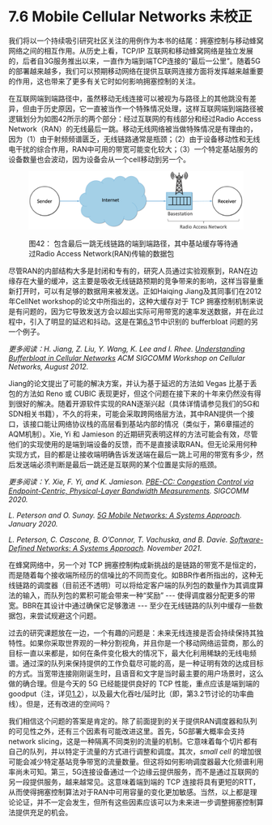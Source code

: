 # 7.6 Mobile Cellular Networks 未校正

我们将以一个持续吸引研究社区关注的用例作为本书的结尾：拥塞控制与移动蜂窝网络之间的相互作用。从历史上看，TCP/IP 互联网和移动蜂窝网络是独立发展的，后者自3G服务推出以来，一直作为端到端TCP连接的“最后一公里”。随着5G的部署越来越多，我们可以预期移动网络在提供互联网连接方面将发挥越来越重要的作用，这也带来了更多有关它时如何影响拥塞控制的关注。

在互联网端到端路径中，虽然移动无线连接可以被视为与路径上的其他跳没有差异，但由于历史原因，它一直被当作一个特殊情况处理，这样互联网端到端路径被逻辑划分为如图42所示的两个部分：经过互联网的有线部分和经过Radio Access Network（RAN）的无线最后一跳。移动无线网络被当做特殊情况是有理由的，因为（1）由于射频频谱匮乏，无线链路通常是瓶颈；（2）由于设备移动性和无线电干扰的综合作用，RAN中可用的带宽可能变化较大；（3）一个特定基站服务的设备数量也会波动，因为设备会从一个cell移动到另一个。

<figure><img src="../.gitbook/assets/image.png" alt=""><figcaption><p>图42： 包含最后一跳无线链路的端到端路径，其中基站缓存等待通过Radio Access Network(RAN)传输的数据包</p></figcaption></figure>

尽管RAN的内部结构大多是封闭和专有的，研究人员通过实验观察到，RAN在边缘存在大量的缓冲，这主要是吸收无线链路预期的竞争带来的影响，这样当容量重新打开时，可以有足够的数据用来被发送。正如Haiqing Jiang及其同事们在2012年CellNet workshop的论文中所指出的，这种大缓存对于 TCP 拥塞控制机制来说是有问题的，因为它导致发送方会以超出实际可用带宽的速率发送数据，并在此过程中，引入了明显的延迟和抖动。这是在第[6.3](../chapter-6-active-queue-management-zhu-dong-dui-lie-guan-li/6.3-controlled-delay-wei-xiao-zheng.md)节中识别的 bufferbloat 问题的另一个例子。

_更多阅读：H. Jiang, Z. Liu, Y. Wang, K. Lee and I. Rhee._ [_Understanding Bufferbloat in Cellular Networks_](https://conferences.sigcomm.org/sigcomm/2012/paper/cellnet/p1.pdf) _ACM SIGCOMM Workshop on Cellular Networks, August 2012._

Jiang的论文提出了可能的解决方案，并认为基于延迟的方法如 Vegas 比基于丢包的方法如 Reno 或 CUBIC 表现更好，但这个问题在接下来的十年来仍然没有得到很好的解决。随着开源软件实现的RAN逐渐兴起（具体详情请参见我们的5G和SDN相关书籍），不久的将来，可能会采取跨网络层方法，其中RAN提供一个接口，该接口能让网络协议栈的高层看到基站内部的情况（类似于，第6章描述的AQM机制）。Xie, Yi 和 Jamieson 的近期研究表明这样的方法可能会有效，尽管他们的实现使用的是端到端设备的反馈，而不是直接读取RAN。但无论采用何种实现方式，目的都是让接收端明确告诉发送端在最后一跳上可用的带宽有多少，然后发送端必须判断是最后一跳还是互联网的某个位置是实际的瓶颈。

_更多阅读：Y. Xie, F. Yi, and K. Jamieson._ [_PBE-CC: Congestion Control via Endpoint-Centric, Physical-Layer Bandwidth Measurements_](https://arxiv.org/abs/2002.03475)_. SIGCOMM 2020._

_L. Peterson and O. Sunay._ [_5G Mobile Networks: A Systems Approach_](https://5g.systemsapproach.org/)_. January 2020._

_L. Peterson, C. Cascone, B. O’Connor, T. Vachuska, and B. Davie._ [_Software-Defined Networks: A Systems Approach_](https://sdn.systemsapproach.org/)_. November 2021._

在蜂窝网络中，另一个对 TCP 拥塞控制构成新挑战的是链路的带宽不是恒定的，而是随着每个接收端所经历的信噪比的不同而变化。如BBR作者所指出的，这种无线链路的调度器（目前还不透明）可以将给定客户端的队列包的数量作为其调度算法的输入，而队列包的累积可能会带来一种“奖励” --- 使得调度器分配更多的带宽。BBR在其设计中通过确保它足够激进 --- 至少在无线链路的队列中缓存一些数据包，来尝试规避这个问题。

过去的研究课题放在一边，一个有趣的问题是：未来无线连接是否会持续保持其独特性。如果你采取世界观的一种分割视角，并且你是一个移动网络运营商，那么的目标一直以来都是，如何在条件变化极大的情况下，最大化利用稀缺的无线电频谱。通过深的队列来保持提供的工作负载尽可能的高，是一种证明有效的达成目标的方式。当宽带连接刚刚诞生时，且语音和文字是当时最主要的用户场景时，这么做的确合理。但是今天的 5G 已经能提供良好的 TCP 性能，重点应该是端到端的goodput（注，详见[1.2](../chapter-1-jian-jie-wei-xiao-zheng/1.2-kong-zhi-yong-sai-wei-xiao-zheng.md)），以及最大化吞吐/延时比（即，第3.2节讨论的功率曲线）。但是，还有改进的空间吗？

我们相信这个问题的答案是肯定的。除了前面提到的关于提供RAN调度器和队列的可见性之外，还有三个因素有可能改进这里。首先，5G部署大概率会支持 network slicing，这是一种隔离不同类别的流量的机制。它意味着每个切片都有自己的队列，并以特定于流量的方式进行调整和调度。其次，_small cell_ 的增加很可能会减少特定基站竞争带宽的流量数量。但这将如何影响调度器最大化频谱利用率尚未可知。第三，5G连接设备通过一个边缘云提供服务，而不是通过互联网的另一段提供服务，越来越常见。这意味着端到端的 TCP 连接将具有更短的RTT，从而使得拥塞控制算法对于RAN中可用容量的变化更加敏感。当然，以上都是理论论证，并不一定会发生，但所有这些因素应该可以为未来进一步调整拥塞控制算法提供充足的机会。
